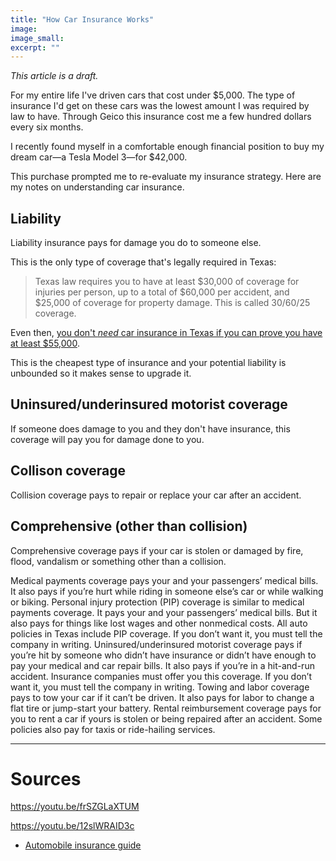```yaml
---
title: "How Car Insurance Works"
image:
image_small:
excerpt: ""
---
```


_This article is a draft._

For my entire life I've driven cars that cost under $5,000. The type of insurance I'd get on these cars was the lowest amount I was required by law to have. Through Geico this insurance cost me a few hundred dollars every six months.

I recently found myself in a comfortable enough financial position to buy my dream car—a Tesla Model 3—for $42,000.

This purchase prompted me to re-evaluate my insurance strategy. Here are my notes on understanding car insurance.

## Liability

Liability insurance pays for damage you do to someone else.

This is the only type of coverage that's legally required in Texas:

> Texas law requires you to have at least $30,000 of coverage for injuries per person, up to a total of $60,000 per accident, and $25,000 of coverage for property damage. This is called 30/60/25 coverage.

Even then, [you don't _need_ car insurance in Texas if you can prove you have at least $55,000](https://www.carinsurancetexas.com/blog/are_there_alternatives_to_texas_car_insurance_proving_financial_responsibility.aspx).

This is the cheapest type of insurance and your potential liability is unbounded so it makes sense to upgrade it.

## Uninsured/underinsured motorist coverage

If someone does damage to you and they don't have insurance, this coverage will pay you for damage done to you.

## Collison coverage

Collision coverage pays to repair or replace your car after an accident.

## Comprehensive (other than collision)

Comprehensive coverage pays if your car is stolen or damaged by fire, flood, vandalism or something other than a collision.

Medical payments coverage pays your and your passengers’ medical bills. It also pays if you’re hurt while riding in someone else’s car or while walking or biking.
Personal injury protection (PIP) coverage is similar to medical payments coverage. It pays your and your passengers’ medical bills. But it also pays for things like lost wages and other nonmedical costs. All auto policies in Texas include PIP coverage. If you don’t want it, you must tell the company in writing.
Uninsured/underinsured motorist coverage pays if you’re hit by someone who didn’t have insurance or didn’t have enough to pay your medical and car repair bills. It also pays if you’re in a hit-and-run accident. Insurance companies must offer you this coverage. If you don’t want it, you must tell the company in writing.
Towing and labor coverage pays to tow your car if it can’t be driven. It also pays for labor to change a flat tire or jump-start your battery.
Rental reimbursement coverage pays for you to rent a car if yours is stolen or being repaired after an accident. Some policies also pay for taxis or ride-hailing services.

---

# Sources

https://youtu.be/frSZGLaXTUM

https://youtu.be/12slWRAID3c

- [Automobile insurance guide](https://www.tdi.texas.gov/pubs/consumer/cb020.html)
